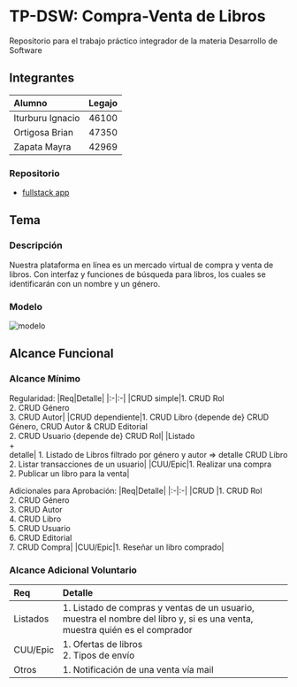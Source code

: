 # TP-DSW: Compra-Venta de Libros

Repositorio para el trabajo práctico integrador de la materia Desarrollo de Software

## Integrantes

| Alumno           | Legajo |
| :--------------- | -----: |
| Iturburu Ignacio |  46100 |
| Ortigosa Brian   |  47350 |
| Zapata Mayra     |  42969 |

### Repositorio

- [fullstack app](https://github.com/nachoitur/TP-DSW/tree/main)

## Tema

### Descripción

Nuestra plataforma en línea es un mercado virtual de compra y venta de libros. Con interfaz y funciones de búsqueda para libros, los cuales se identificarán con un nombre y un género.

### Modelo

![modelo](https://i.ibb.co/cJh4V4N/DSW-Modelo.jpg)

## Alcance Funcional

### Alcance Mínimo

Regularidad:
|Req|Detalle|
|:-|:-|
|CRUD simple|1. CRUD Rol<br>2. CRUD Género<br>3. CRUD Autor|
|CRUD dependiente|1. CRUD Libro {depende de} CRUD Género, CRUD Autor & CRUD Editorial<br>2. CRUD Usuario {depende de} CRUD Rol|
|Listado<br>+<br>detalle| 1. Listado de Libros filtrado por género y autor => detalle CRUD Libro<br> 2. Listar transacciones de un usuario|
|CUU/Epic|1. Realizar una compra<br>2. Publicar un libro para la venta|

Adicionales para Aprobación:
|Req|Detalle|
|:-|:-|
|CRUD |1. CRUD Rol<br>2. CRUD Género<br>3. CRUD Autor<br>4. CRUD Libro<br>5. CRUD Usuario<br>6. CRUD Editorial<br>7. CRUD Compra|
|CUU/Epic|1. Reseñar un libro comprado|

### Alcance Adicional Voluntario

| Req      | Detalle                                                                                                                     |
| :------- | :-------------------------------------------------------------------------------------------------------------------------- |
| Listados | 1. Listado de compras y ventas de un usuario, muestra el nombre del libro y, si es una venta, muestra quién es el comprador |
| CUU/Epic | 1. Ofertas de libros<br>2. Tipos de envío                                                                                   |
| Otros    | 1. Notificación de una venta vía mail                                                                                       |
